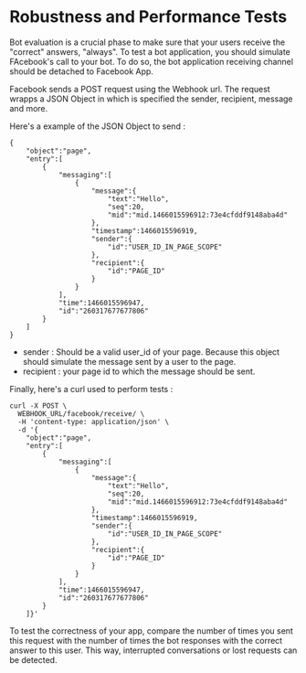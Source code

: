# Robustness and Performance Tests 
Bot evaluation is a crucial phase to make sure that your users receive the "correct" answers, "always". 
To test a bot application, you should simulate FAcebook's call to your bot. 
To do so, the bot application receiving channel should be detached to Facebook App.

Facebook sends a POST request using the Webhook url. The request wrapps a JSON Object in which is specified the sender, recipient, message and more. 

Here's a example of the JSON Object to send : 

```
{
    "object":"page",
    "entry":[
        {
            "messaging":[
                {
                    "message":{
                        "text":"Hello",
                        "seq":20,
                        "mid":"mid.1466015596912:73e4cfddf9148aba4d"
                    },
                    "timestamp":1466015596919,
                    "sender":{
                        "id":"USER_ID_IN_PAGE_SCOPE"
                    },
                    "recipient":{
                        "id":"PAGE_ID"
                    }
                }
            ],
            "time":1466015596947,
            "id":"260317677677806"
        }
    ]
}

```
- sender : Should be a valid user_id of your page. Because this object should simulate the message sent by a user to the page.
- recipient : your page id to which the message should be sent.

Finally, here's a curl used to perform tests : 

```
curl -X POST \
  WEBHOOK_URL/facebook/receive/ \
  -H 'content-type: application/json' \
  -d '{
    "object":"page",
    "entry":[
        {
            "messaging":[
                {
                    "message":{
                        "text":"Hello",
                        "seq":20,
                        "mid":"mid.1466015596912:73e4cfddf9148aba4d"
                    },
                    "timestamp":1466015596919,
                    "sender":{
                        "id":"USER_ID_IN_PAGE_SCOPE"
                    },
                    "recipient":{
                        "id":"PAGE_ID"
                    }
                }
            ],
            "time":1466015596947,
            "id":"260317677677806"
        }
    ]}'
```

To test the correctness of your app, compare the number of times you sent this request with the number of times the bot responses with the correct answer to this user. 
This way, interrupted conversations or lost requests can be detected.
